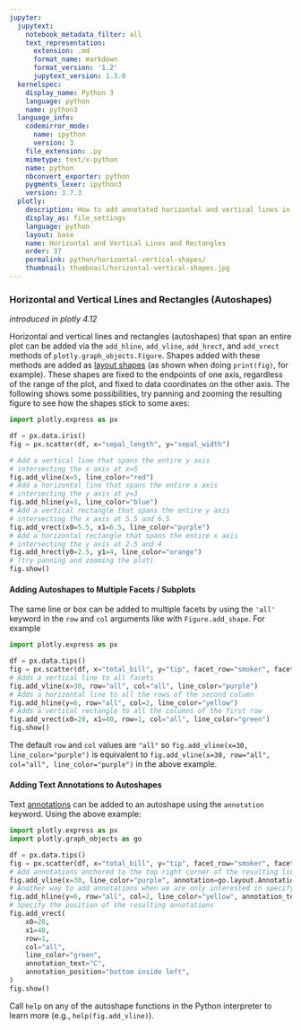 ```yaml
---
jupyter:
  jupytext:
    notebook_metadata_filter: all
    text_representation:
      extension: .md
      format_name: markdown
      format_version: '1.2'
      jupytext_version: 1.3.0
  kernelspec:
    display_name: Python 3
    language: python
    name: python3
  language_info:
    codemirror_mode:
      name: ipython
      version: 3
    file_extension: .py
    mimetype: text/x-python
    name: python
    nbconvert_exporter: python
    pygments_lexer: ipython3
    version: 3.7.3
  plotly:
    description: How to add annotated horizontal and vertical lines in Python.
    display_as: file_settings
    language: python
    layout: base
    name: Horizontal and Vertical Lines and Rectangles
    order: 37
    permalink: python/horizontal-vertical-shapes/
    thumbnail: thumbnail/horizontal-vertical-shapes.jpg
---
```


### Horizontal and Vertical Lines and Rectangles (Autoshapes)

*introduced in plotly 4.12*

Horizontal and vertical lines and rectangles (autoshapes) that span an entire
plot can be added via the `add_hline`, `add_vline`, `add_hrect`, and `add_vrect`
methods of `plotly.graph_objects.Figure`. Shapes added with these methods are
added as [layout shapes](/python/shapes) (as shown when doing `print(fig)`, for
example). These shapes are fixed to the endpoints of one axis, regardless of the
range of the plot, and fixed to data coordinates on the other axis. The
following shows some possibilities, try panning and zooming the resulting figure
to see how the shapes stick to some axes:


```python
import plotly.express as px

df = px.data.iris()
fig = px.scatter(df, x="sepal_length", y="sepal_width")

# Add a vertical line that spans the entire y axis
# intersecting the x axis at x=5
fig.add_vline(x=5, line_color="red")
# Add a horizontal line that spans the entire x axis
# intersecting the y axis at y=3
fig.add_hline(y=3, line_color="blue")
# Add a vertical rectangle that spans the entire y axis
# intersecting the x axis at 5.5 and 6.5
fig.add_vrect(x0=5.5, x1=6.5, line_color="purple")
# Add a horizontal rectangle that spans the entire x axis
# intersecting the y axis at 2.5 and 4
fig.add_hrect(y0=2.5, y1=4, line_color="orange")
# (try panning and zooming the plot)
fig.show()
```

#### Adding Autoshapes to Multiple Facets / Subplots

The same line or box can be added to multiple facets by using the `'all'`
keyword in the `row` and `col` arguments like with `Figure.add_shape`. For
example
```python
import plotly.express as px

df = px.data.tips()
fig = px.scatter(df, x="total_bill", y="tip", facet_row="smoker", facet_col="sex")
# Adds a vertical line to all facets
fig.add_vline(x=30, row="all", col="all", line_color="purple")
# Adds a horizontal line to all the rows of the second column
fig.add_hline(y=6, row="all", col=2, line_color="yellow")
# Adds a vertical rectangle to all the columns of the first row
fig.add_vrect(x0=20, x1=40, row=1, col="all", line_color="green")
fig.show()
```
The default `row` and `col` values are `"all"` so
`fig.add_vline(x=30, line_color="purple")` is equivalent
to `fig.add_vline(x=30, row="all", col="all", line_color="purple")` in the above
example.

#### Adding Text Annotations to Autoshapes

Text [annotations](/python/text-and-annotations) can be added to an autoshape
using the `annotation` keyword. Using the above example:
```python
import plotly.express as px
import plotly.graph_objects as go

df = px.data.tips()
fig = px.scatter(df, x="total_bill", y="tip", facet_row="smoker", facet_col="sex")
# Add annotations anchored to the top right corner of the resulting lines
fig.add_vline(x=30, line_color="purple", annotation=go.layout.Annotation(text="A"))
# Another way to add annotations when we are only interested in specifying text
fig.add_hline(y=6, row="all", col=2, line_color="yellow", annotation_text="B")
# Specify the position of the resulting annotations
fig.add_vrect(
    x0=20,
    x1=40,
    row=1,
    col="all",
    line_color="green",
    annotation_text="C",
    annotation_position="bottom inside left",
)
fig.show()
```
Call `help` on any of the autoshape functions in the Python interpreter to learn
more (e.g., `help(fig.add_vline)`).
